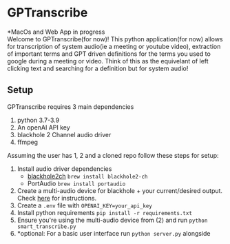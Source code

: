 # GPTranscribe
*MacOs and Web App in progress\
Welcome to GPTranscribe(for now)! This python application(for now) allows for transcription of system audio(ie a meeting or youtube video), extraction of important terms and GPT driven definitions for the terms you used to google during a meeting or video. Think of this as the equivelant of left clicking text and searching for a definition but for system audio! 

## Setup

GPTranscribe requires 3 main dependencies
1. python 3.7-3.9
2. An openAI API key
3. blackhole 2 Channel audio driver
4. ffmpeg

Assuming the user has 1, 2 and a cloned repo follow these steps for setup:

1. Install audio driver dependencies
   - [blackhole2ch](https://github.com/ExistentialAudio/BlackHole) `brew install blackhole2-ch`
   - PortAudio `brew install portaudio`
2. Create a multi-audio device for blackhole + your current/desired output. Check [here](https://github.com/ExistentialAudio/BlackHole/wiki/Multi-Output-Device) for instructions.
3. Create a `.env` file with `OPENAI_KEY=your_api_key`
4. Install python requirements `pip install -r requirements.txt`
5. Ensure you're using the multi-audio device from (2) and run `python smart_transcribe.py`
6. *optional: For a basic user interface run `python server.py` alongside 
